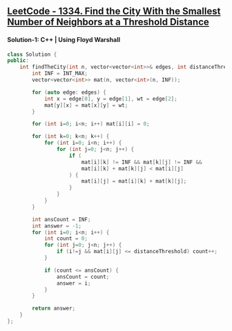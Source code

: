 ## [LeetCode - 1334. Find the City With the Smallest Number of Neighbors at a Threshold Distance](https://leetcode.com/problems/find-the-city-with-the-smallest-number-of-neighbors-at-a-threshold-distance/description/)

#### Solution-1: C++ | Using Floyd Warshall
```c++
class Solution {
public:
    int findTheCity(int n, vector<vector<int>>& edges, int distanceThreshold) {
        int INF = INT_MAX;
        vector<vector<int>> mat(n, vector<int>(n, INF));

        for (auto edge: edges) {
            int x = edge[0], y = edge[1], wt = edge[2];
            mat[y][x] = mat[x][y] = wt;
        }

        for (int i=0; i<n; i++) mat[i][i] = 0;

        for (int k=0; k<n; k++) {
            for (int i=0; i<n; i++) {
                for (int j=0; j<n; j++) {
                    if (
                        mat[i][k] != INF && mat[k][j] != INF && 
                        mat[i][k] + mat[k][j] < mat[i][j]
                    ) {
                        mat[i][j] = mat[i][k] + mat[k][j];
                    }
                }
            }
        }

        int ansCount = INF;
        int answer = -1;
        for (int i=0; i<n; i++) {
            int count = 0;
            for (int j=0; j<n; j++) {
                if (i!=j && mat[i][j] <= distanceThreshold) count++;
            }

            if (count <= ansCount) {
                ansCount = count;
                answer = i;
            }
        }

        return answer;
    }
};
```